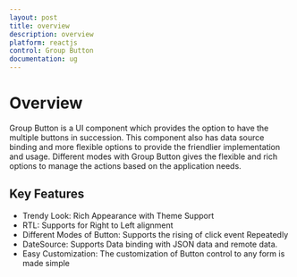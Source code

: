 ```yaml
---
layout: post
title: overview
description: overview
platform: reactjs
control: Group Button
documentation: ug
---
```


# Overview

Group Button is a UI component which provides the option to have the multiple buttons in succession. This component also has data source binding and more flexible options to provide the friendlier implementation and usage. Different modes with Group Button gives the flexible and rich options to manage the actions based on the application needs.

## Key Features

* Trendy Look: Rich Appearance with Theme Support
* RTL: Supports for Right to Left alignment
* Different Modes of Button: Supports the rising of click event Repeatedly
* DateSource: Supports Data binding with JSON data and remote data.
* Easy Customization: The customization of Button control to any form is made simple




